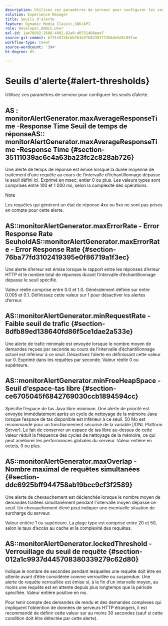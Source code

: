 ```yaml
---
description: Utilisez ces paramètres de serveur pour configurer les seuils d’alerte.
solution: Experience Manager
title: Seuils d'alerte
feature: Dynamic Media Classic,SDK/API
role: Developer,Admin,User
exl-id: 1ae76692-2688-4902-82a0-d0751408eee7
source-git-commit: bf31e5226cbb763e2fb82391772b64e5d5c89fae
workflow-type: tm+mt
source-wordcount: '394'
ht-degree: 0%

---
```


# Seuils d&#39;alerte{#alert-thresholds}

Utilisez ces paramètres de serveur pour configurer les seuils d’alerte.

## AS : monitorAlertGenerator.maxAverageResponseTime -Response Time Seuil de temps de réponseAS:: monitorAlertGenerator.maxAverageResponseTime -Response Time {#section-35111039ac6c4a63ba23fc2c828ab726}

Une alerte de temps de réponse est émise lorsque la durée moyenne de traitement d’une requête au cours de l’intervalle d’échantillonnage dépasse le seuil défini ici. Exprimé en msec; entier 0 ou plus. Les valeurs types sont comprises entre 100 et 1 000 ms, selon la complexité des opérations.

>[!NOTE]
>
>Les requêtes qui génèrent un état de réponse 4xx ou 5xx ne sont pas prises en compte pour cette alerte.

## AS::monitorAlertGenerator.maxErrorRate - Error Response Rate SeuholdAS::monitorAlertGenerator.maxErrorRate - Error Response Rate {#section-76ba77fd3102419395e0f86719a1f3ec}

Une alerte d’erreur est émise lorsque le rapport entre les réponses d’erreur HTTP et le nombre total de réponses durant l’intervalle d’échantillonnage dépasse le seuil spécifié.

Valeur réelle comprise entre 0.0 et 1.0. Généralement définie sur entre 0.005 et 0.1. Définissez cette valeur sur 1 pour désactiver les alertes d’erreur.

## AS::monitorAlertGenerator.minRequestRate - Faible seuil de trafic {#section-8dfb89ed138640fd86f5ce1dae2a533e}

Une alerte de trafic minimale est envoyée lorsque le nombre moyen de demandes reçues par seconde au cours de l’intervalle d’échantillonnage actuel est inférieur à ce seuil. Désactivez l’alerte en définissant cette valeur sur 0. Exprimé dans les requêtes par seconde. Valeur réelle 0 ou supérieure.

## AS::monitorAlertGenerator.minFreeHeapSpace - Seuil d’espace-tas libre {#section-ce6705045f6842769030ccb1894594cc}

Spécifie l’espace de tas Java libre minimum. Une alerte de priorité est envoyée immédiatement après un cycle de nettoyage de la mémoire Java lorsque l’espace de tas disponible est inférieur à ce seuil. 50 Mo est recommandé pour un fonctionnement sécurisé de la variable [!DNL Platform Server]. Le fait de conserver un espace de tas libre au-dessus de cette valeur réduit la fréquence des cycles de nettoyage de la mémoire, ce qui peut améliorer les performances globales du serveur. Valeur entière en octets, 0 ou plus.

## AS::monitorAlertGenerator.maxOverlap - Nombre maximal de requêtes simultanées {#section-ddc6925bff944758ab19bcc9cf3f2589}

Une alerte de chevauchement est déclenchée lorsque le nombre moyen de demandes traitées simultanément pendant l’intervalle moyen dépasse ce seuil. Un chevauchement élevé peut indiquer une éventuelle situation de surcharge du serveur.

Valeur entière 1 ou supérieure. La plage type est comprise entre 20 et 50, selon le taux d’accès au cache et la complexité des requêtes.

## AS::monitorAlertGenerator.lockedThreshold - Verrouillage du seuil de requête {#section-012a1c9937d445708380339279c62d80}

Indique le nombre de secondes pendant lesquelles une requête doit être en attente avant d’être considérée comme verrouillée ou suspendue. Une alerte de requête verrouillée est émise si, à la fin d’un intervalle moyen, au moins une requête est en attente depuis plus longtemps que la période spécifiée. Valeur entière positive en ms.

Pour tenir compte des demandes de rendu et des demandes complexes qui impliquent l’obtention de données de serveurs HTTP étrangers, il est recommandé de définir cette valeur sur au moins 30 secondes (sauf si cette condition doit être détectée par cette alerte).
